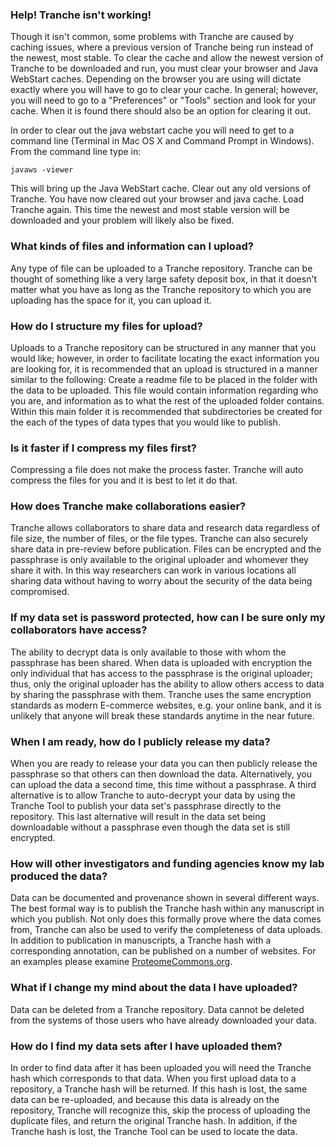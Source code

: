 ### Help! Tranche isn't working! ###

Though it isn't common, some problems with Tranche are caused by caching issues, where a previous version of Tranche being run instead of the newest, most stable. To clear the cache and allow the newest version of Tranche to be downloaded and run, you must clear your browser and Java WebStart caches.  Depending on the browser you are using will dictate exactly where you will have to go to clear your cache.  In general; however, you will need to go to a &quot;Preferences&quot; or &quot;Tools&quot; section and look for your cache.  When it is found there should also be an option for clearing it out.

In order to clear out the java webstart cache you will need to get to a command line (Terminal in Mac OS X and Command Prompt in Windows).  From the command line type in:

```
javaws -viewer
```

This will bring up the Java WebStart cache.  Clear out any old versions of Tranche.
You have now cleared out your browser and java cache.  Load Tranche again.  This time the newest and most stable version will be downloaded and your problem will likely also be fixed.


### What kinds of files and information can I upload? ###

Any type of file can be uploaded to a Tranche repository.  Tranche can be thought of something like a very large safety deposit box, in that it doesn't matter what you have as long as the Tranche repository to which you are uploading has the space for it, you can upload it.


### How do I structure my files for upload? ###

Uploads to a Tranche repository can be structured in any manner that you would like; however, in order to facilitate locating the exact information you are looking for, it is recommended that an upload is structured in a manner similar to the following:
Create a readme file to be placed in the folder with the data to be uploaded.  This file would contain information regarding who you are, and information as to what the rest of the uploaded folder contains.  Within this main folder it is recommended that subdirectories be created for the each of the types of data types that you would like to publish.


### Is it faster if I compress my files first? ###

Compressing a file does not make the process faster. Tranche will auto compress the files for you and it is best to let it do that.


### How does Tranche make collaborations easier? ###

Tranche allows collaborators to share data and research data regardless of file size, the number of files, or the file types. Tranche can also securely share data in pre-review before publication.  Files can be encrypted and the passphrase is only available to the original uploader and whomever they share it with.  In this way researchers can work in various locations all sharing data without having to worry about the security of the data being compromised.


### If my data set is password protected, how can I be sure only my collaborators have access? ###

The ability to decrypt data is only available to those with whom the passphrase has been shared. When data is uploaded with encryption the only individual that has access to the passphrase is the original uploader; thus, only the original uploader has the ability to allow others access to data by sharing the passphrase with them.  Tranche uses the same encryption standards as modern E-commerce websites, e.g. your online bank, and it is unlikely that anyone will break these standards anytime in the near future.


### When I am ready, how do I publicly release my data? ###

When you are ready to release your data you can then publicly release the passphrase so that others can then download the data.  Alternatively, you can upload the data a second time, this time without a passphrase. A third alternative is to allow Tranche to auto-decrypt your data by using the Tranche Tool to publish your data set's passphrase directly to the repository. This last alternative will result in the data set being downloadable without a passphrase even though the data set is still encrypted.


### How will other investigators and funding agencies know my lab produced the data? ###

Data can be documented and provenance shown in several different ways. The best formal way is to publish the Tranche hash within any manuscript in which you publish.  Not only does this formally prove where the data comes from, Tranche can also be used to verify the completeness of data uploads.  In addition to publication in manuscripts, a Tranche hash with a corresponding annotation, can be published on a number of websites. For an examples please examine [ProteomeCommons.org](https://proteomecommons.org).


### What if I change my mind about the data I have uploaded? ###

Data can be deleted from a Tranche repository. Data cannot be deleted from the systems of those users who have already downloaded your data.


### How do I find my data sets after I have uploaded them? ###

In order to find data after it has been uploaded you will need the Tranche hash which corresponds to that data.  When you first upload data to a repository, a Tranche hash will be returned.  If this hash is lost, the same data can be re-uploaded, and because this data is already on the repository, Tranche will recognize this, skip the process of uploading the duplicate files, and return the original Tranche hash.  In addition, if the Tranche hash is lost, the Tranche Tool can be used to locate the data.